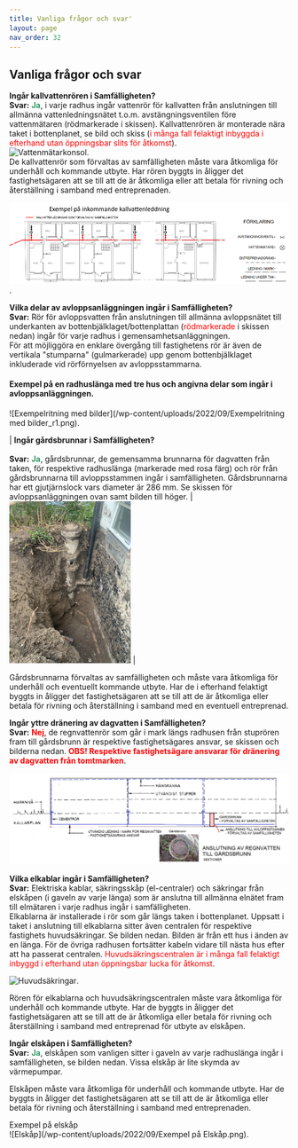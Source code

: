 ```yaml
---
title: Vanliga frågor och svar'
layout: page
nav_order: 32
---
```

## Vanliga frågor och svar 

**Ingår kallvattenrören i Samfälligheten?**  
**Svar:** <span style="color: #339966;">**Ja**</span>, i varje radhus ingår vattenrör för kallvatten från anslutningen till allmänna vattenledningsnätet t.o.m. avstängningsventilen före vattenmätaren (rödmarkerade i skissen). Kallvattenrören är monterade nära taket i bottenplanet, se bild och skiss (<span style="color: #ff0000;">i många fall felaktigt inbyggda i efterhand utan öppningsbar slits för åtkomst</span>).  
![Vattenmätarkonsol](/wp-content/uploads/2022/09/Vattenmätarkonsoll.jpg).  
De kallvattenrör som förvaltas av samfälligheten måste vara åtkomliga för underhåll och kommande utbyte. Har rören byggts in åligger det fastighetsägaren att se till att de är åtkomliga eller att betala för rivning och återställning i samband med entreprenaden.  

![Kallvattenledningen](/wp-content/uploads/2022/09/Kallvattenledning_r2.png).  

**Vilka delar av avloppsanläggningen ingår i Samfälligheten?**  
**Svar:** Rör för avloppsvatten från anslutningen till allmänna avloppsnätet till underkanten av bottenbjälklaget/bottenplattan (<span style="color: #ff0000;">rödmarkerade</span> i skissen nedan) ingår för varje radhus i gemensamhetsanläggningen.  
För att möjliggöra en enklare övergång till fastighetens rör är även de vertikala "stumparna" (gulmarkerade) upp genom bottenbjälklaget inkluderade vid rörförnyelsen av avloppsstammarna.  
#### Exempel på en radhuslänga med tre hus och angivna delar som ingår i avloppsanläggningen.  
![Exempelritning med bilder](/wp-content/uploads/2022/09/Exempelritning med bilder_r1.png).  

| **Ingår gårdsbrunnar i Samfälligheten?** <br><br> **Svar:** <span style="color: #339966;">**Ja**</span>, gårdsbrunnar, de gemensamma brunnarna för dagvatten från taken, för respektive radhuslänga (markerade med rosa färg) och rör från gårdsbrunnarna till avloppsstammen ingår i samfälligheten. Gårdsbrunnarna har ett gjutjärnslock vars diameter är 286 mm. Se skissen för avloppsanläggningen ovan samt bilden till höger. | ![Gårdsbrunn](/wp-content/uploads/2022/09/Gårdsbrunn-framgrävd.jpg) |   

Gårdsbrunnarna förvaltas av samfälligheten och måste vara åtkomliga för underhåll och eventuellt kommande utbyte. Har de i efterhand felaktigt byggts in åligger det fastighetsägaren att se till att de är åtkomliga eller betala för rivning och återställning i samband med en eventuell entreprenad.  

**Ingår yttre dränering av dagvatten i Samfälligheten?**  
**Svar:** <span style="color: #ff0000;">**Nej**</span>, de regnvattenrör som går i mark längs radhusen från stuprören fram till gårdsbrunn är respektive fastighetsägares ansvar, se skissen och bilderna nedan. 
<span style="color: #ff0000;">**OBS! Respektive fastighetsägare ansvarar för dränering av dagvatten från tomtmarken**</span>.  

![Yttre dränering av dagvatten](/wp-content/uploads/2022/09/Regnvatten_r1.png)   

**Vilka elkablar ingår i Samfälligheten?**  
**Svar:** Elektriska kablar, säkringsskåp (el-centraler) och säkringar från elskåpen (i gaveln av varje länga) som är anslutna till allmänna elnätet fram till elmätaren i varje radhus ingår i samfälligheten.  
Elkablarna är installerade i rör som går längs taken i bottenplanet. Uppsatt i taket i anslutning till elkablarna sitter även centralen för respektive fastighets huvudsäkringar. Se bilden nedan. Bilden är från ett hus i änden av en länga. För de övriga radhusen fortsätter kabeln vidare till nästa hus efter att ha passerat centralen. <span style="color: #ff0000;">Huvudsäkringscentralen är i många fall felaktigt inbyggd i efterhand utan öppningsbar lucka för åtkomst</span>. 

![Huvudsäkringar](/wp-content/uploads/2022/09/Huvudsäkringscentral.jpg).  

Rören för elkablarna och huvudsäkringscentralen måste vara åtkomliga för underhåll och kommande utbyte. Har de byggts in åligger det fastighetsägaren att se till att de är åtkomliga eller betala för rivning och återställning i samband med entreprenad för utbyte av elskåpen.  

**Ingår elskåpen i Samfälligheten?**  
**Svar:** <span style="color: #339966;">**Ja**</span>, elskåpen som vanligen sitter i gaveln av varje radhuslänga ingår i samfälligheten, se bilden nedan. Vissa elskåp är lite skymda av värmepumpar.  

Elskåpen måste vara åtkomliga för underhåll och kommande utbyte. Har de byggts in åligger det fastighetsägaren att se till att de är åtkomliga eller betala för rivning och återställning i samband med entreprenaden.  

Exempel på elskåp  
![Elskåp](/wp-content/uploads/2022/09/Exempel på Elskåp.png).    

